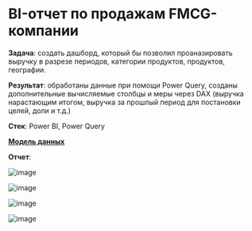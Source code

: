 # BI-отчет по продажам FMCG-компании

**Задача**: создать дашборд, который бы позволил проаназировать выручку в разрезе периодов, категории продуктов, продуктов, географии.

**Результат**: обработаны данные при помощи Power Query, созданы дополнительные вычисляемые столбцы и меры через DAX (выручка нарастающим итогом, выручка за прошлый период для постановки целей, доли и т.д.)

**Стек**: Power BI, Power Query

**[Модель данных](https://github.com/AOKonovalov/BI-FMCGco/blob/main/Модель%20данных.pdf)**

**Отчет**: 

![image](https://github.com/user-attachments/assets/4fd897da-1004-4ba8-aa61-f77533db55d1)

![image](https://github.com/user-attachments/assets/6ea5cfab-6b3f-4e99-ade4-7c9bf2ec8f0b)

![image](https://github.com/user-attachments/assets/1308af06-bd5d-447d-8dae-ef3806e82aa2)

![image](https://github.com/user-attachments/assets/54eab738-db1d-4082-aaae-56de3db33266)

